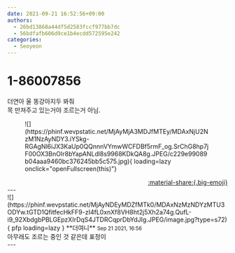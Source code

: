 ```yaml
---
date: 2021-09-21 16:52:56+09:00
authors:
  - 26bd13868a44df5d2583fccf977bb7dc
  - 56bdfafb606d9ce1b4ecdd572595e242
categories:
  - Seoyeon
---
```


# 1-86007856

<div class="post-container" markdown="1">
<div class="content-container md-sidebar__scrollwrap" markdown="1">

더연아 울 똥강아지두 봐줘<br>목 만져주고 있는거야 조르는거 아님.
<figure markdown="1">
![](https://phinf.wevpstatic.net/MjAyMjA3MDJfMTEy/MDAxNjU2NzM1NzAyNDY3.iYSkg-RGAgNl6iJX3KaUp0QQnnnVYmwWCFDBf5rmF_og.SrChG8hp7jF00OX3BnOIr8bYapANLdl8s9968KDkQA8g.JPEG/c229e99089b04aaa9460bc376245bb5c575.jpg){ loading=lazy onclick="openFullscreen(this)"}
</figure>


</div>
</div>

<div style="text-align: right;" markdown="1">
<a href="https://weverse.io/fromis9/fanpost/1-86007856" style="text-align: right;">:material-share:{.big-emoji}</a>
</div>
---

<div class="comments-container md-sidebar__scrollwrap" markdown="1">
<div class="comment" markdown="1">
<div class='id-container' markdown="1">
![](https://phinf.wevpstatic.net/MjAyNDEyMDZfMTk0/MDAxNzMzNDYzMTU3ODYw.tGTD1QfitfecHkFF9-zI4fL0xnXf8VH8ht2j5Xh2a74g.QufL-i9_92XbdgbPBLGEpzXIrDqS4JTDRCqprDbYdJIg.JPEG/image.jpg?type=s72){ pfp loading=lazy }
**<span class="artist">더여니</span>** <small>Sep 21 2021, 16:56</small><br>
</div>
<div class='comment-body' markdown="1">
아무래도 조르는 중인 것 같은데 표정이
</div>
</div>
</div>
---

